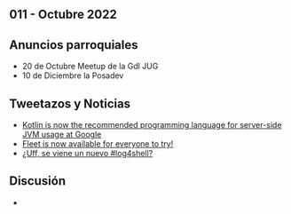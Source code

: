 011 - Octubre 2022
--

## Anuncios parroquiales

- 20 de Octubre Meetup de la Gdl JUG
- 10 de Diciembre la Posadev

## Tweetazos y Noticias

* [Kotlin is now the recommended programming language for server-side JVM usage at Google](https://twitter.com/tsmith/status/1581318139895156737)
* [Fleet is now available for everyone to try!](https://twitter.com/JetBrains_Fleet/status/1580157713379909634?s=20&t=-14dZMvWk9hQx6PizPiRtA)
* [¿Uff, se viene un nuevo #log4shell?](https://twitter.com/SeguInfo/status/1581999898970714112?s=20&t=-14dZMvWk9hQx6PizPiRtA)

## Discusión

*
